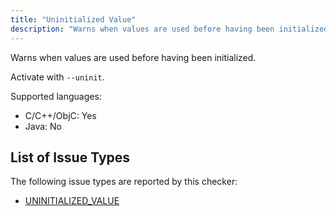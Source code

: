 ```yaml
---
title: "Uninitialized Value"
description: "Warns when values are used before having been initialized."
---
```


Warns when values are used before having been initialized.

Activate with `--uninit`.

Supported languages:
- C/C++/ObjC: Yes
- Java: No



## List of Issue Types

The following issue types are reported by this checker:
- [UNINITIALIZED_VALUE](/docs/1.0.0/all-issue-types#uninitialized_value)
